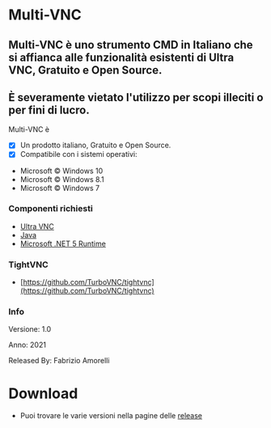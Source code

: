 # Multi-VNC
## Multi-VNC è uno strumento CMD in Italiano che si affianca alle funzionalità esistenti di Ultra VNC, Gratuito e Open Source.
## È severamente vietato l'utilizzo per scopi illeciti o per fini di lucro.


Multi-VNC è 

- [x] Un prodotto italiano, Gratuito e Open Source.
- [x] Compatibile con i sistemi operativi:
- Microsoft © Windows 10
- Microsoft © Windows 8.1
- Microsoft © Windows 7

### Componenti richiesti

- [Ultra VNC](https://www.uvnc.com/)
- [Java](https://www.java.com/it/)
- [Microsoft .NET 5 Runtime](https://dotnet.microsoft.com/download)

### TightVNC

- [https://github.com/TurboVNC/tightvnc](https://github.com/TurboVNC/tightvnc)

### Info

Versione: 1.0

Anno: 2021

Released By: Fabrizio Amorelli

# Download
- Puoi trovare le varie versioni nella pagine delle <a href="https://github.com/Fabrizio04/Multi-VNC/releases/">release</a>